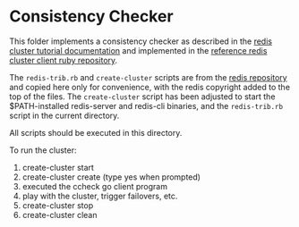 # Consistency Checker

This folder implements a consistency checker as described in the [redis cluster tutorial documentation][tut] and implemented in the [reference redis cluster client ruby repository][rubycluster].

The `redis-trib.rb` and `create-cluster` scripts are from the [redis repository][redis] and copied here only for convenience, with the redis copyright added to the top of the files. The `create-cluster` script has been adjusted to start the $PATH-installed redis-server and redis-cli binaries, and the `redis-trib.rb` script in the current directory.

All scripts should be executed in this directory.

To run the cluster:

1. create-cluster start
2. create-cluster create (type yes when prompted)
3. executed the ccheck go client program
4. play with the cluster, trigger failovers, etc.
5. create-cluster stop
6. create-cluster clean

[tut]: http://redis.io/topics/cluster-tutorial
[rubycluster]: https://github.com/antirez/redis-rb-cluster
[redis]: https://github.com/antirez/redis


